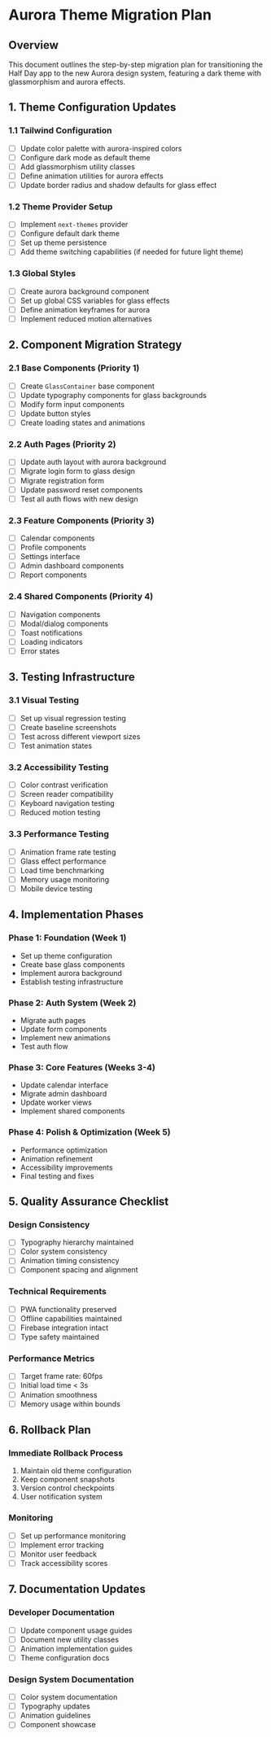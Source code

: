# Aurora Theme Migration Plan

## Overview

This document outlines the step-by-step migration plan for transitioning the Half Day app to the new Aurora design system, featuring a dark theme with glassmorphism and aurora effects.

## 1. Theme Configuration Updates

### 1.1 Tailwind Configuration

- [ ] Update color palette with aurora-inspired colors
- [ ] Configure dark mode as default theme
- [ ] Add glassmorphism utility classes
- [ ] Define animation utilities for aurora effects
- [ ] Update border radius and shadow defaults for glass effect

### 1.2 Theme Provider Setup

- [ ] Implement `next-themes` provider
- [ ] Configure default dark theme
- [ ] Set up theme persistence
- [ ] Add theme switching capabilities (if needed for future light theme)

### 1.3 Global Styles

- [ ] Create aurora background component
- [ ] Set up global CSS variables for glass effects
- [ ] Define animation keyframes for aurora
- [ ] Implement reduced motion alternatives

## 2. Component Migration Strategy

### 2.1 Base Components (Priority 1)

- [ ] Create `GlassContainer` base component
- [ ] Update typography components for glass backgrounds
- [ ] Modify form input components
- [ ] Update button styles
- [ ] Create loading states and animations

### 2.2 Auth Pages (Priority 2)

- [ ] Update auth layout with aurora background
- [ ] Migrate login form to glass design
- [ ] Migrate registration form
- [ ] Update password reset components
- [ ] Test all auth flows with new design

### 2.3 Feature Components (Priority 3)

- [ ] Calendar components
- [ ] Profile components
- [ ] Settings interface
- [ ] Admin dashboard components
- [ ] Report components

### 2.4 Shared Components (Priority 4)

- [ ] Navigation components
- [ ] Modal/dialog components
- [ ] Toast notifications
- [ ] Loading indicators
- [ ] Error states

## 3. Testing Infrastructure

### 3.1 Visual Testing

- [ ] Set up visual regression testing
- [ ] Create baseline screenshots
- [ ] Test across different viewport sizes
- [ ] Test animation states

### 3.2 Accessibility Testing

- [ ] Color contrast verification
- [ ] Screen reader compatibility
- [ ] Keyboard navigation testing
- [ ] Reduced motion testing

### 3.3 Performance Testing

- [ ] Animation frame rate testing
- [ ] Glass effect performance
- [ ] Load time benchmarking
- [ ] Memory usage monitoring
- [ ] Mobile device testing

## 4. Implementation Phases

### Phase 1: Foundation (Week 1)

- Set up theme configuration
- Create base glass components
- Implement aurora background
- Establish testing infrastructure

### Phase 2: Auth System (Week 2)

- Migrate auth pages
- Update form components
- Implement new animations
- Test auth flow

### Phase 3: Core Features (Weeks 3-4)

- Update calendar interface
- Migrate admin dashboard
- Update worker views
- Implement shared components

### Phase 4: Polish & Optimization (Week 5)

- Performance optimization
- Animation refinement
- Accessibility improvements
- Final testing and fixes

## 5. Quality Assurance Checklist

### Design Consistency

- [ ] Typography hierarchy maintained
- [ ] Color system consistency
- [ ] Animation timing consistency
- [ ] Component spacing and alignment

### Technical Requirements

- [ ] PWA functionality preserved
- [ ] Offline capabilities maintained
- [ ] Firebase integration intact
- [ ] Type safety maintained

### Performance Metrics

- [ ] Target frame rate: 60fps
- [ ] Initial load time < 3s
- [ ] Animation smoothness
- [ ] Memory usage within bounds

## 6. Rollback Plan

### Immediate Rollback Process

1. Maintain old theme configuration
2. Keep component snapshots
3. Version control checkpoints
4. User notification system

### Monitoring

- [ ] Set up performance monitoring
- [ ] Implement error tracking
- [ ] Monitor user feedback
- [ ] Track accessibility scores

## 7. Documentation Updates

### Developer Documentation

- [ ] Update component usage guides
- [ ] Document new utility classes
- [ ] Animation implementation guides
- [ ] Theme configuration docs

### Design System Documentation

- [ ] Color system documentation
- [ ] Typography updates
- [ ] Animation guidelines
- [ ] Component showcase
